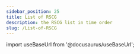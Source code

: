 ```yaml
---
sidebar_position: 25
title: List of RSCG
description: the RSCG list in time order
slug: /List-of-RSCG
---
```

import useBaseUrl from '@docusaurus/useBaseUrl';

<head>
  <script src={useBaseUrl('/js/mailerlite.js')} />;
</head>

## 112 RSCG with examples in descending chronological order

This is the list of 112 ( 12 from Microsoft) RSCG with examples 

[See by category](/docs/rscg-examples) [See as json](/exports/RSCG.json) [See as Excel](/exports/RSCG.xlsx)

<div className="ml-embedded" data-form="P8l1V8"></div>

## Complete list


| No        | Name  | Date | Category |
| --------- | ----- | ---- | -------- |  
|112| [OptionToStringGenerator by Jim W ](/docs/OptionToStringGenerator)|2024-02-02 => 02 February 2024 | EnhancementClass |
|111| [cachesourcegenerator by Jeppe Roi Kristensen ](/docs/cachesourcegenerator)|2024-02-01 => 01 February 2024 | FunctionalProgramming |
|110| [jab by Pavel Krymets ](/docs/jab)|2024-01-30 => 30 January 2024 | DependencyInjection |
|109| [FunicularSwitch by bluehands ](/docs/FunicularSwitch)|2024-02-12 => 12 February 2024 | FunctionalProgramming |
|108| [CommandLine by DotMake ](/docs/CommandLine)|2024-02-11 => 11 February 2024 | EnhancementProject |
|107| [NetAutomaticInterface by codecentric AG ](/docs/NetAutomaticInterface)|2024-01-29 => 29 January 2024 | Interface |
|106| [WhatIAmDoing by Ignat Andrei ](/docs/WhatIAmDoing)|2024-01-28 => 28 January 2024 | AOP |
|105| [Weave by John Gietzen ](/docs/Weave)|2024-01-27 => 27 January 2024 | FilesToCode |
|104| [NotNotAppSettings by jasonswearingen ](/docs/NotNotAppSettings)|2024-01-26 => 26 January 2024 | FilesToCode |
|103| [HangfireRecurringJob by Ieuan Walker ](/docs/HangfireRecurringJob)|2024-01-25 => 25 January 2024 | Hangfire |
|102| [Blazorators by David Pine ](/docs/Blazorators)|2024-01-22 => 22 January 2024 | Blazor |
|101| [Chorn.EmbeddedResourceAccessGenerator by Christoph Hornung ](/docs/Chorn.EmbeddedResourceAccessGenerator)|2024-01-21 => 21 January 2024 | FilesToCode |
|100| [BuildInfo by Steven Giesel ](/docs/BuildInfo)|2024-01-20 => 20 January 2024 | EnhancementProject |
|99| [MakeInterface.Generator by Frederik ](/docs/MakeInterface.Generator)|2024-01-19 => 19 January 2024 | Interface |
|98| [Funcky.DiscriminatedUnion by Polyadic ](/docs/Funcky.DiscriminatedUnion)|2024-01-18 => 18 January 2024 | FunctionalProgramming |
|97| [DomainPrimitives by Alta Software - Teimuraz Nikolaishvili ](/docs/DomainPrimitives)|2024-01-11 => 11 January 2024 | PrimitiveObsession |
|96| [HsuSgSync by Net Hsu ](/docs/HsuSgSync)|2024-01-10 => 10 January 2024 | EnhancementClass |
|95| [CopyCat by Serhii Buta ](/docs/CopyCat)|2024-01-09 => 09 January 2024 | Interface |
|94| [AspectGenerator by Igor Tkachev ](/docs/AspectGenerator)|2024-01-07 => 07 January 2024 | EnhancementClass |
|93| [mocklis by Esbjörn Redmo ](/docs/mocklis)|2024-01-03 => 03 January 2024 | Tests |
|92| [RSCG_UtilityTypes by Andrei Ignat ](/docs/RSCG_UtilityTypes)|2023-12-22 => 22 December 2023 | EnhancementClass |
|91| [Ling.Audit by Jing Ling ](/docs/Ling.Audit)|2023-12-12 => 12 December 2023 | EnhancementClass |
|90| [TelemetryLogging by Microsoft ](/docs/TelemetryLogging)|2023-11-30 => 30 November 2023 | EnhancementClass |
|89| [InterceptorTemplate by Andrei Ignat ](/docs/InterceptorTemplate)|2023-11-29 => 29 November 2023 | Templating |
|88| [Com by Microsoft ](/docs/Com)|2023-11-20 => 20 November 2023 | EnhancementProject |
|87| [RDG by Microsoft ](/docs/RDG)|2023-11-19 => 19 November 2023 | API |
|86| [Microsoft.Extensions.Configuration.Binder by Microsoft ](/docs/Microsoft.Extensions.Configuration.Binder)|2023-11-18 => 18 November 2023 | API |
|85| [Microsoft.Extensions.Options.Generators.OptionsValidatorGenerator by Microsoft ](/docs/Microsoft.Extensions.Options.Generators.OptionsValidatorGenerator)|2023-11-17 => 17 November 2023 | EnhancementClass |
|84| [Biwen.AutoClassGen by vipwan ](/docs/Biwen.AutoClassGen)|2023-11-16 => 16 November 2023 | Interface |
|83| [PrimaryParameter by FaustVX ](/docs/PrimaryParameter)|2023-11-15 => 15 November 2023 | Constructor |
|82| [jsonConverterSourceGenerator by Aviationexam ](/docs/jsonConverterSourceGenerator)|2023-10-30 => 30 October 2023 | Serializer |
|81| [N.SourceGenerators.UnionTypes by Alexey Sosnin ](/docs/N.SourceGenerators.UnionTypes)|2023-10-29 => 29 October 2023 | FunctionalProgramming |
|80| [AutoConstructor by Kévin Gallienne ](/docs/AutoConstructor)|2023-10-28 => 28 October 2023 | Constructor |
|79| [DudNet by jwshyns ](/docs/DudNet)|2023-10-27 => 27 October 2023 | EnhancementClass |
|78| [MinimalApiBuilder by  ](/docs/MinimalApiBuilder)|2023-10-26 => 26 October 2023 | API |
|77| [DynamicsMapper by Yonatan Cohavi ](/docs/DynamicsMapper)|2023-10-16 => 16 October 2023 | Mapper |
|76| [UnitGenerator by Cysharp, Inc ](/docs/UnitGenerator)|2023-10-15 => 15 October 2023 | PrimitiveObsession |
|75| [StaticReflection by Cricle ](/docs/StaticReflection)|2023-10-13 => 13 October 2023 | EnhancementClass |
|74| [CredFetoEnum by Mark Ridgwell ](/docs/CredFetoEnum)|2023-10-12 => 12 October 2023 | Enum |
|73| [IDisposableGenerator by Els_kom Official Organization ](/docs/IDisposableGenerator)|2023-10-11 => 11 October 2023 | Disposer |
|72| [Meziantou.Polyfill by Gérald Barré ](/docs/Meziantou.Polyfill)|2023-10-10 => 10 October 2023 | EnhancementClass |
|71| [DisposableHelpers by Clynt Neiko Rupinta ](/docs/DisposableHelpers)|2023-10-09 => 09 October 2023 | Disposer |
|70| [MagicMap by Bramer Daniel ](/docs/MagicMap)|2023-10-08 => 08 October 2023 | Mapper |
|69| [RSCG_Templating by Andrei Ignat ](/docs/RSCG_Templating)|2023-10-07 => 07 October 2023 | Templating |
|68| [JsonPolymorphicGenerator by surgicalcoder ](/docs/JsonPolymorphicGenerator)|2023-10-06 => 06 October 2023 | Serializer |
|67| [MapTo by Mohammedreza Taikandi ](/docs/MapTo)|2023-10-05 => 05 October 2023 | Mapper |
|66| [BuilderGenerator by Mell Grubb ](/docs/BuilderGenerator)|2023-10-04 => 04 October 2023 | EnhancementClass |
|65| [Disposer by Hakan Fıstık ](/docs/Disposer)|2023-10-03 => 03 October 2023 | Disposer |
|64| [ResXGenerator by Aigamo ](/docs/ResXGenerator)|2023-10-02 => 02 October 2023 | FilesToCode |
|63| [StringLiteral by Nobuyuki Iwanaga ](/docs/StringLiteral)|2023-10-01 => 01 October 2023 | Optimizer |
|62| [RSCG_Decorator by Andrei Ignat ](/docs/RSCG_Decorator)|2023-09-30 => 30 September 2023 | EnhancementClass |
|61| [ProtobufSourceGenerator by Laszlo Deak ](/docs/ProtobufSourceGenerator)|2023-09-24 => 24 September 2023 | Serializer |
|60| [SafeRouting by David Wake ](/docs/SafeRouting)|2023-09-23 => 23 September 2023 | API |
|59| [SourceGenerator.Helper.CopyCode by Patrick Kranz ](/docs/SourceGenerator.Helper.CopyCode)|2023-09-17 => 17 September 2023 | EnhancementProject |
|58| [ThisAssembly_Resources by Daniel Cazzulino ](/docs/ThisAssembly_Resources)|2023-09-16 => 16 September 2023 | FilesToCode |
|57| [RSCG_Utils_Memo by Ignat Andrei ](/docs/RSCG_Utils_Memo)|2023-08-27 => 27 August 2023 | FunctionalProgramming |
|56| [Roozie.AutoInterface by Alex Russak ](/docs/Roozie.AutoInterface)|2023-08-26 => 26 August 2023 | Interface |
|55| [M31.FluentAPI by Kevin Schaal ](/docs/M31.FluentAPI)|2023-08-25 => 25 August 2023 | EnhancementClass |
|54| [AutoDTO by Ohorodnikov ](/docs/AutoDTO)|2023-08-24 => 24 August 2023 | Mapper |
|53| [RSCG_WebAPIExports by Andrei Ignat ](/docs/RSCG_WebAPIExports)|2023-08-23 => 23 August 2023 | API |
|52| [Gobie by Mike Conrad ](/docs/Gobie)|2023-08-22 => 22 August 2023 | Templating |
|51| [OneOf by Harry McIntyre ](/docs/OneOf)|2023-08-21 => 21 August 2023 | FunctionalProgramming |
|50| [Ridge by Michal Motyčka ](/docs/Ridge)|2023-08-20 => 20 August 2023 | Tests |
|49| [Strongly by Lucas Teles ](/docs/Strongly)|2023-08-19 => 19 August 2023 | PrimitiveObsession |
|48| [PropertyChangedSourceGenerator by Antony Male ](/docs/PropertyChangedSourceGenerator)|2023-08-18 => 18 August 2023 | MVVM |
|47| [Injectio by LoreSoft ](/docs/Injectio)|2023-08-17 => 17 August 2023 | DependencyInjection |
|46| [NextGenMapper by Anton Ryabchikov ](/docs/NextGenMapper)|2023-08-16 => 16 August 2023 | Mapper |
|45| [BenutomoAutomaticDisposeImplSourceGenerator by benutomo ](/docs/BenutomoAutomaticDisposeImplSourceGenerator)|2023-08-15 => 15 August 2023 | Disposer |
|44| [SyncMethodGenerator by Zomp Inc. ](/docs/SyncMethodGenerator)|2023-08-14 => 14 August 2023 | EnhancementClass |
|43| [spreadcheetah by Sveinung ](/docs/spreadcheetah)|2023-08-13 => 13 August 2023 | Templating |
|42| [Immutype by Nikolay Pianikov  ](/docs/Immutype)|2023-08-12 => 12 August 2023 | EnhancementClass |
|41| [GeneratorEquals by Diego Frato ](/docs/GeneratorEquals)|2023-08-11 => 11 August 2023 | EnhancementClass |
|40| [FastGenericNew by Boring3 Nyrest ](/docs/FastGenericNew)|2023-08-10 => 10 August 2023 | EnhancementClass |
|39| [Breezy by Ludovicdln ](/docs/Breezy)|2023-08-09 => 09 August 2023 | Database |
|38| [EnumClass by ashen.Blade ](/docs/EnumClass)|2023-08-08 => 08 August 2023 | Enum |
|37| [AutoRegisterInject by Patrick Klaeren ](/docs/AutoRegisterInject)|2023-08-07 => 07 August 2023 | DependencyInjection |
|36| [ProxyGen by Dénes Solti ](/docs/ProxyGen)|2023-08-06 => 06 August 2023 | Interface |
|35| [DeeDee by joh-pot ](/docs/DeeDee)|2023-08-05 => 05 August 2023 | EnhancementProject |
|34| [MemoryPack by Cysharp, Inc ](/docs/MemoryPack)|2023-08-04 => 04 August 2023 | EnhancementClass |
|33| [Matryoshki by Georgy Krasin ](/docs/Matryoshki)|2023-08-03 => 03 August 2023 | Interface |
|32| [Mediator by Martin Othamar ](/docs/Mediator)|2023-08-02 => 02 August 2023 | EnhancementProject |
|31| [MorrisMoxy by Peter Morris ](/docs/MorrisMoxy)|2023-08-01 => 01 August 2023 | Templating |
|30| [Refit by ReactiveUI ](/docs/Refit)|2023-07-31 => 31 July 2023 | API |
|29| [Gedaq by Vyacheslav Brevnov ](/docs/Gedaq)|2023-07-29 => 29 July 2023 | Database |
|28| [Lombok.NET by Colin Alpert ](/docs/Lombok.NET)|2023-04-16 => 16 April 2023 | EnhancementClass |
|27| [EmbedResourceCSharp by pCYSl5EDgo ](/docs/EmbedResourceCSharp)|2023-04-16 => 16 April 2023 | FilesToCode |
|26| [Podimo.ConstEmbed by Podimo ](/docs/Podimo.ConstEmbed)|2023-04-16 => 16 April 2023 | FilesToCode |
|25| [mapperly by Riok ](/docs/mapperly)|2023-04-16 => 16 April 2023 | Mapper |
|24| [Rocks by Json Bock ](/docs/Rocks)|2023-04-16 => 16 April 2023 | Tests |
|23| [Microsoft.NET.Sdk.Razor.SourceGenerators by Microsoft ](/docs/Microsoft.NET.Sdk.Razor.SourceGenerators)|2023-04-16 => 16 April 2023 | Templating |
|22| [RSCG_FunctionsWithDI by Andrei Ignat ](/docs/RSCG_FunctionsWithDI)|2023-04-16 => 16 April 2023 | EnhancementProject |
|21| [Microsoft.Interop.JavaScript.JSImportGenerator by Microsoft ](/docs/Microsoft.Interop.JavaScript.JSImportGenerator)|2023-04-16 => 16 April 2023 | EnhancementClass |
|20| [NetEscapades.EnumGenerators by Andrew Lock ](/docs/NetEscapades.EnumGenerators)|2023-04-16 => 16 April 2023 | Enum |
|19| [ApparatusAOT by Stanislav Silin ](/docs/ApparatusAOT)|2023-04-16 => 16 April 2023 | EnhancementClass |
|18| [PartiallyApplied by Jason Bock ](/docs/PartiallyApplied)|2023-04-16 => 16 April 2023 | FunctionalProgramming |
|17| [RazorBlade by Lucas Trzesniewski ](/docs/RazorBlade)|2023-04-16 => 16 April 2023 | Templating |
|16| [Vogen by Steve Dunn ](/docs/Vogen)|2023-04-16 => 16 April 2023 | PrimitiveObsession |
|15| [dunet by Domn Werner ](/docs/dunet)|2023-04-16 => 16 April 2023 | FunctionalProgramming |
|14| [AutoCtor by Cameron MacFarland ](/docs/AutoCtor)|2023-04-16 => 16 April 2023 | Constructor |
|13| [QuickConstructor by Flavien Charlon ](/docs/QuickConstructor)|2023-04-16 => 16 April 2023 | Constructor |
|12| [System.Runtime.InteropServices by Microsoft ](/docs/System.Runtime.InteropServices)|2023-04-16 => 16 April 2023 | EnhancementClass |
|11| [AutoDeconstruct by Jason Bock ](/docs/AutoDeconstruct)|2023-04-16 => 16 April 2023 | Constructor |
|10| [RSCG_AMS by Ignat Andrei ](/docs/RSCG_AMS)|2023-04-16 => 16 April 2023 | EnhancementProject |
|9| [CommunityToolkit.Mvvm by Microsoft ](/docs/CommunityToolkit.Mvvm)|2023-04-16 => 16 April 2023 | MVVM |
|8| [RSCG_Static by Andrei Ignat ](/docs/RSCG_Static)|2023-04-16 => 16 April 2023 | Interface |
|7| [Microsoft.Extensions.Logging by Microsoft ](/docs/Microsoft.Extensions.Logging)|2023-04-16 => 16 April 2023 | EnhancementClass |
|6| [SkinnyControllersCommon by Ignat Andrei ](/docs/SkinnyControllersCommon)|2023-04-16 => 16 April 2023 | API |
|5| [System.Text.RegularExpressions by Microsoft ](/docs/System.Text.RegularExpressions)|2023-04-16 => 16 April 2023 | EnhancementClass |
|4| [RSCG_Utils by Ignat Andrei ](/docs/RSCG_Utils)|2023-04-16 => 16 April 2023 | FilesToCode |
|3| [System.Text.Json by Microsoft ](/docs/System.Text.Json)|2023-04-16 => 16 April 2023 | Serializer |
|2| [RSCG_TimeBombComment by Andrei Ignat ](/docs/RSCG_TimeBombComment)|2023-04-16 => 16 April 2023 | EnhancementProject |
|1| [ThisAssembly by Daniel Cazzulino ](/docs/ThisAssembly)|2023-04-16 => 16 April 2023 | EnhancementProject |

## 12 Created by Microsoft 

If you are interested in Microsoft RSCG, please see

| No        | Name  | Date | Category |
| --------- | ----- | ---- | -------- |  
|3| [System.Text.Json  by Microsoft ](/docs/System.Text.Json)|2023-04-16 => 16 April 2023 | Serializer |
|5| [System.Text.RegularExpressions  by Microsoft ](/docs/System.Text.RegularExpressions)|2023-04-16 => 16 April 2023 | EnhancementClass |
|7| [Microsoft.Extensions.Logging  by Microsoft ](/docs/Microsoft.Extensions.Logging)|2023-04-16 => 16 April 2023 | EnhancementClass |
|9| [CommunityToolkit.Mvvm  by Microsoft ](/docs/CommunityToolkit.Mvvm)|2023-04-16 => 16 April 2023 | MVVM |
|12| [System.Runtime.InteropServices  by Microsoft ](/docs/System.Runtime.InteropServices)|2023-04-16 => 16 April 2023 | EnhancementClass |
|21| [Microsoft.Interop.JavaScript.JSImportGenerator  by Microsoft ](/docs/Microsoft.Interop.JavaScript.JSImportGenerator)|2023-04-16 => 16 April 2023 | EnhancementClass |
|23| [Microsoft.NET.Sdk.Razor.SourceGenerators  by Microsoft ](/docs/Microsoft.NET.Sdk.Razor.SourceGenerators)|2023-04-16 => 16 April 2023 | Templating |
|85| [Microsoft.Extensions.Options.Generators.OptionsValidatorGenerator  by Microsoft ](/docs/Microsoft.Extensions.Options.Generators.OptionsValidatorGenerator)|2023-11-17 => 17 November 2023 | EnhancementClass |
|86| [Microsoft.Extensions.Configuration.Binder  by Microsoft ](/docs/Microsoft.Extensions.Configuration.Binder)|2023-11-18 => 18 November 2023 | API |
|87| [RDG  by Microsoft ](/docs/RDG)|2023-11-19 => 19 November 2023 | API |
|88| [Com  by Microsoft ](/docs/Com)|2023-11-20 => 20 November 2023 | EnhancementProject |
|90| [TelemetryLogging  by Microsoft ](/docs/TelemetryLogging)|2023-11-30 => 30 November 2023 | EnhancementClass |

If you want to study ,there are more at https://github.com/search?q=repo%3Adotnet%2Fruntime%20IIncrementalGenerator&type=code 


You can see also the [v1](/docs/v1) 

